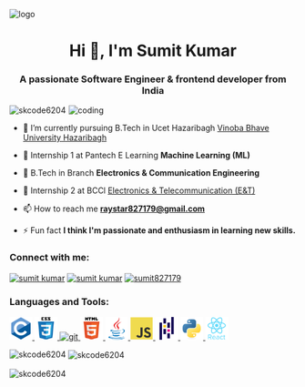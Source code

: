 ![logo](https://www.francis.edu/sites/default/files/styles/hero_1920_auto/public/2022-01/Program%20%20collage%20banners%20%2825%29.png?itok=Vv-YHtNY)
<h1 align="center">Hi 👋, I'm Sumit Kumar</h1>
<h3 align="center">A passionate Software Engineer & frontend developer from India</h3>

<img align="right" alt="coding" width="400" src="https://miro.medium.com/v2/resize:fit:1400/0*NgUtI3tYLhuq5Vy0.gif">

<p align="left"> <img src="https://komarev.com/ghpvc/?username=skcode6204&label=Profile%20views&color=0e75b6&style=flat" alt="skcode6204" /> </p>

- 🔭 I’m currently pursuing B.Tech in Ucet Hazaribagh [Vinoba Bhave University Hazaribagh](https://collegedunia.com/college/58892-university-college-of-engineering-and-technology-vinoba-bhave-university-ucet-hazaribagh)

- 🌱 Internship 1 at Pantech E Learning **Machine Learning (ML)**

- 👯 B.Tech in Branch **Electronics & Communication Engineering**

- 🤝 Internship 2 at BCCl [Electronics & Telecommunication (E&T)](https://www.bcclweb.in/?page_id=3678&lang=en)

- 📫 How to reach me **raystar827179@gmail.com**

- ⚡ Fun fact **I think I'm passionate and enthusiasm in learning new skills.**

<h3 align="left">Connect with me:</h3>
<p align="left">
<a href="https://linkedin.com/in/sumit kumar" target="blank"><img align="center" src="https://raw.githubusercontent.com/rahuldkjain/github-profile-readme-generator/master/src/images/icons/Social/linked-in-alt.svg" alt="sumit kumar" height="30" width="40" /></a>
<a href="https://fb.com/sumit kumar" target="blank"><img align="center" src="https://raw.githubusercontent.com/rahuldkjain/github-profile-readme-generator/master/src/images/icons/Social/facebook.svg" alt="sumit kumar" height="30" width="40" /></a>
<a href="https://instagram.com/sumit827179" target="blank"><img align="center" src="https://raw.githubusercontent.com/rahuldkjain/github-profile-readme-generator/master/src/images/icons/Social/instagram.svg" alt="sumit827179" height="30" width="40" /></a>
</p>

<h3 align="left">Languages and Tools:</h3>
<p align="left"> <a href="https://www.cprogramming.com/" target="_blank" rel="noreferrer"> <img src="https://raw.githubusercontent.com/devicons/devicon/master/icons/c/c-original.svg" alt="c" width="40" height="40"/> </a> <a href="https://www.w3schools.com/css/" target="_blank" rel="noreferrer"> <img src="https://raw.githubusercontent.com/devicons/devicon/master/icons/css3/css3-original-wordmark.svg" alt="css3" width="40" height="40"/> </a> <a href="https://git-scm.com/" target="_blank" rel="noreferrer"> <img src="https://www.vectorlogo.zone/logos/git-scm/git-scm-icon.svg" alt="git" width="40" height="40"/> </a> <a href="https://www.w3.org/html/" target="_blank" rel="noreferrer"> <img src="https://raw.githubusercontent.com/devicons/devicon/master/icons/html5/html5-original-wordmark.svg" alt="html5" width="40" height="40"/> </a> <a href="https://www.java.com" target="_blank" rel="noreferrer"> <img src="https://raw.githubusercontent.com/devicons/devicon/master/icons/java/java-original.svg" alt="java" width="40" height="40"/> </a> <a href="https://developer.mozilla.org/en-US/docs/Web/JavaScript" target="_blank" rel="noreferrer"> <img src="https://raw.githubusercontent.com/devicons/devicon/master/icons/javascript/javascript-original.svg" alt="javascript" width="40" height="40"/> </a> <a href="https://pandas.pydata.org/" target="_blank" rel="noreferrer"> <img src="https://raw.githubusercontent.com/devicons/devicon/2ae2a900d2f041da66e950e4d48052658d850630/icons/pandas/pandas-original.svg" alt="pandas" width="40" height="40"/> </a> <a href="https://www.python.org" target="_blank" rel="noreferrer"> <img src="https://raw.githubusercontent.com/devicons/devicon/master/icons/python/python-original.svg" alt="python" width="40" height="40"/> </a> <a href="https://reactjs.org/" target="_blank" rel="noreferrer"> <img src="https://raw.githubusercontent.com/devicons/devicon/master/icons/react/react-original-wordmark.svg" alt="react" width="40" height="40"/> </a> </p>

<p><img align="left" src="https://github-readme-stats.vercel.app/api/top-langs?username=skcode6204&show_icons=true&locale=en&layout=compact" alt="skcode6204" /></p>

<p>&nbsp;<img align="center" src="https://github-readme-stats.vercel.app/api?username=skcode6204&show_icons=true&locale=en" alt="skcode6204" /></p>

<p><img align="center" src="https://github-readme-streak-stats.herokuapp.com/?user=skcode6204&" alt="skcode6204" /></p>
